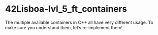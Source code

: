 # 42Lisboa-lvl_5_ft_containers
The multiple available containers in C++ all have very different usage. To make sure you understand them, let’s re-implement them!
